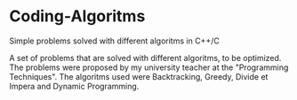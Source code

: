# Coding-Algoritms
Simple problems solved with different algoritms in C++/C

A set of problems that are solved with different algoritms, to be optimized. The problems were proposed by my university teacher at the "Programming Techniques". The algoritms used were Backtracking, Greedy, Divide et Impera and Dynamic Programming.

